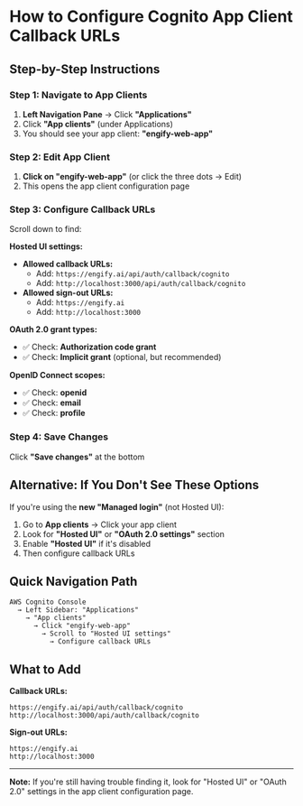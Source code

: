 # How to Configure Cognito App Client Callback URLs

## Step-by-Step Instructions

### Step 1: Navigate to App Clients

1. **Left Navigation Pane** → Click **"Applications"**
2. Click **"App clients"** (under Applications)
3. You should see your app client: **"engify-web-app"**

### Step 2: Edit App Client

1. **Click on "engify-web-app"** (or click the three dots → Edit)
2. This opens the app client configuration page

### Step 3: Configure Callback URLs

Scroll down to find:

**Hosted UI settings:**

- **Allowed callback URLs:**
  - Add: `https://engify.ai/api/auth/callback/cognito`
  - Add: `http://localhost:3000/api/auth/callback/cognito`
- **Allowed sign-out URLs:**
  - Add: `https://engify.ai`
  - Add: `http://localhost:3000`

**OAuth 2.0 grant types:**

- ✅ Check: **Authorization code grant**
- ✅ Check: **Implicit grant** (optional, but recommended)

**OpenID Connect scopes:**

- ✅ Check: **openid**
- ✅ Check: **email**
- ✅ Check: **profile**

### Step 4: Save Changes

Click **"Save changes"** at the bottom

## Alternative: If You Don't See These Options

If you're using the **new "Managed login"** (not Hosted UI):

1. Go to **App clients** → Click your app client
2. Look for **"Hosted UI"** or **"OAuth 2.0 settings"** section
3. Enable **"Hosted UI"** if it's disabled
4. Then configure callback URLs

## Quick Navigation Path

```
AWS Cognito Console
  → Left Sidebar: "Applications"
    → "App clients"
      → Click "engify-web-app"
        → Scroll to "Hosted UI settings"
          → Configure callback URLs
```

## What to Add

**Callback URLs:**

```
https://engify.ai/api/auth/callback/cognito
http://localhost:3000/api/auth/callback/cognito
```

**Sign-out URLs:**

```
https://engify.ai
http://localhost:3000
```

---

**Note:** If you're still having trouble finding it, look for "Hosted UI" or "OAuth 2.0" settings in the app client configuration page.
